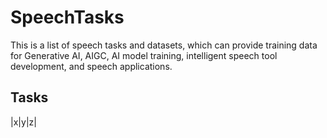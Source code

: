 # SpeechTasks
This is a list of speech tasks and datasets, which can provide training data for Generative AI, AIGC, AI model training, intelligent speech tool development, and speech applications.

## Tasks

|x|y|z|
